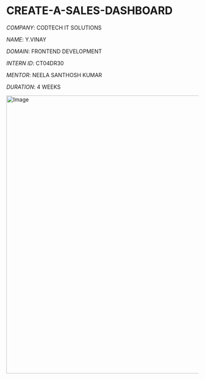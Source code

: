 # CREATE-A-SALES-DASHBOARD

*COMPANY*: CODTECH IT SOLUTIONS

*NAME*: Y.VINAY

*DOMAIN*: FRONTEND DEVELOPMENT

*INTERN ID*: CT04DR30

*MENTOR*: NEELA SANTHOSH KUMAR

*DURATION*: 4 WEEKS

<img width="1366" height="727" alt="Image" src="https://github.com/user-attachments/assets/12104b0d-2569-4d33-b796-d7df0f1c9cc4" />
